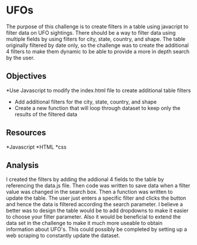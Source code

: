 # UFOs

The purpose of this challenge is to create filters in a table using javacript to filter data on UFO sightings.  There should be a way to filter data using multiple fields by using filters for city, state, country, and shape.  The table originally filtered by date only, so the challenge was to create the additional 4 filters to make them dynamic to be able to provide a more in depth search by the user.

## Objectives

*Use Javascript to modify the index.html file to create additional table filters
* Add additional filters for the city, state, country, and shape
* Create a new function that will loop through dataset to keep only the results of the filtered data

## Resources

*Javascript
*HTML
*css

## Analysis

I created the filters by adding the addional 4 fields to the table by referencing the data.js file.  Then code was written to save data when a filter value was changed in the search box.  Then a function was written to update the table.  The user just enters a specific filter and clicks the button and hence the data is filtered according the search parameter.  I believe a better was to design the table would be to add dropdowns to make it easier to choose your filter parameter.  Also it would be beneficial to extend the data set in the challenge to make it much more useable to obtain information about UFO's.  This could possibly be completed by setting up a web scraping to constantly update the dataset.
